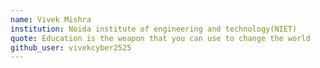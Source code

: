 ```yaml
---
name: Vivek Mishra
institution: Noida institute of engineering and technology(NIET)
quote: Education is the weapon that you can use to change the world
github_user: vivekcyber2525
---
```

